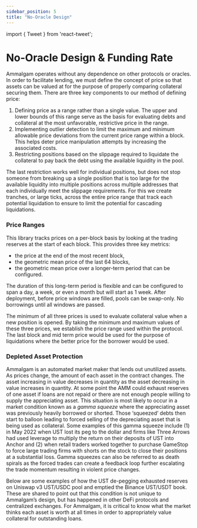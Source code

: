 ```yaml
---
sidebar_position: 5
title: "No-Oracle Design"
---
```


import { Tweet } from 'react-tweet';

# No-Oracle Design & Funding Rate

Ammalgam operates without any dependence on other protocols or oracles. In order to facilitate lending, we must define the concept of price so that assets can be valued at for the purpose of properly comparing collateral securing them. There are three key components to our method of defining price:

1. Defining price as a range rather than a single value. The upper and lower bounds of this range serve as the basis for evaluating debts and collateral at the most unfavorable, restrictive price in the range.
2. Implementing outlier detection to limit the maximum and minimum allowable price deviations from the current price range within a block. This helps deter price manipulation attempts by increasing the associated costs.
3. Restricting positions based on the slippage required to liquidate the collateral to pay back the debt using the available liquidity in the pool.

The last restriction works well for individual positions, but does not stop someone from breaking up a single position that is too large for the available liquidity into multiple positions across multiple addresses that each individually meet the slippage requirements. For this we create tranches, or large ticks, across the entire price range that track each potential liquidation to ensure to limit the potential for cascading liquidations.

### Price Ranges
This library tracks prices on a per-block basis by looking at the trading reserves at the start of each block. This provides three key metrics:

- the price at the end of the most recent block,
- the geometric mean price of the last 64 blocks,
- the geometric mean price over a longer-term period that can be configured.

The duration of this long-term period is flexible and can be configured to span a day, a week, or even a month but will start as 1 week. After deployment, before price windows are filled, pools can be swap-only. No borrowings until all windows are passed.

The minimum of all three prices is used to evaluate collateral value when a new position is opened. By taking the minimum and maximum values of these three prices, we establish the price range used within the protocol. The last block and mid term price would be used for the purpose of liquidations where the better price for the borrower would be used.



### Depleted Asset Protection

Ammalgam is an automated market maker that lends out unutilized assets. As prices change, the amount of each asset in the contract changes. The asset increasing in value decreases in quantity as the asset decreasing in value increases in quantity. At some point the AMM could exhaust reserves of one asset if loans are not repaid or there are not enough people willing to supply the appreciating asset. This situation is most likely to occur in a market condition known as a *gamma squeeze* where the appreciating asset was previously heavily borrowed or shorted. Those ‘squeezed’ debts then start to balloon leading to forced selling of the depreciating asset that is being used as collateral. Some examples of this gamma squeeze include (1) in May 2022 when UST lost its peg to the dollar and firms like Three Arrows had used leverage to multiply the return on their deposits of UST into Anchor and (2) when retail traders worked together to purchase GameStop to force large trading firms with shorts on the stock to close their positions at a substantial loss. Gamma squeezes can also be referred to as death spirals as the forced trades can create a feedback loop further escalating the trade momentum resulting in violent price changes.

Below are some examples of how the UST de-pegging exhausted reserves on Uniswap v3 UST/USDC pool and emptied the Binance UST/USDT book. These are shared to point out that this condition is not unique to Ammalgam’s design, but has happened in other DeFi protocols and centralized exchanges. For Ammalgam, it is critical to know what the market thinks each asset is worth at all times in order to appropriately value collateral for outstanding loans.

<Tweet id="1523782169276997633" />

<Tweet id="1523817151471230976" />